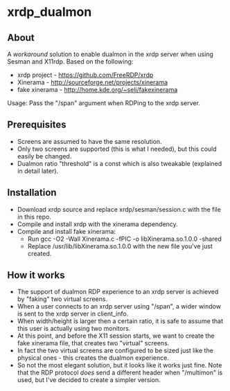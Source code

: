 xrdp_dualmon
============

About
-------------------------------
  A *workaround* solution to enable dualmon in the xrdp server when using Sesman and X11rdp. Based on the following:
  * xrdp project - https://github.com/FreeRDP/xrdp
  * Xinerama - http://sourceforge.net/projects/xinerama
  * fake xinerama - http://home.kde.org/~seli/fakexinerama

  Usage: Pass the "/span" argument when RDPing to the xrdp server.

Prerequisites 
-------------------------------
  * Screens are assumed to have the same resolution.
  * Only two screens are supported (this is what I needed), but this could easily be changed.
  * Dualmon ratio "threshold" is a const which is also tweakable (explained in detail later).

Installation
-------------------------------
  * Download xrdp source and replace xrdp/sesman/session.c with the file in this repo.
  * Compile and install xrdp with the xinerama dependency.
  * Compile and install fake xinerama:
      * Run gcc -O2 -Wall Xinerama.c -fPIC -o libXinerama.so.1.0.0 -shared
      * Replace /usr/lib/libXinerama.so.1.0.0 with the new file you've just created.

How it works
-------------------------------
  * The support of dualmon RDP experience to an xrdp server is achieved by "faking" two virtual screens.
  * When a user connects to an xrdp server using "/span", a wider window is sent to the xrdp server in client_info.
  * When width/height is larger then a certain ratio, it is safe to assume that this user is actually using two monitors.
  * At this point, and before the X11 session starts, we want to create the fake xinerama file, that creates two "virtual" screens.
  * In fact the two virtual screens are configured to be sized just like the physical ones - this creates the dualmon experience.
  * So not the most elegant solution, but it looks like it works just fine. Note that the RDP protocol *does* send a different header when "/multimon" is used, but I've decided to create a simpler version.

